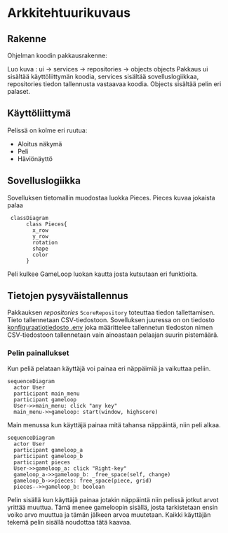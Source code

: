 # Arkkitehtuurikuvaus
## Rakenne
Ohjelman koodin pakkausrakenne:

Luo kuva :
ui -> services -> repositories -> objects
                  objects
Pakkaus ui sisältää käyttöliittymän koodia, services sisältää sovelluslogiikkaa, repositories tiedon tallennusta vastaavaa koodia. Objects sisältää pelin eri palaset.

## Käyttöliittymä
Pelissä on kolme eri ruutua:
* Aloitus näkymä
* Peli
* Häviönäyttö

## Sovelluslogiikka
Sovelluksen tietomallin muodostaa luokka Pieces. Pieces kuvaa jokaista palaa
```mermaid
 classDiagram
      class Pieces{
        x_row
        y_row
        rotation
        shape
        color
      }
```
Peli kulkee GameLoop luokan kautta josta kutsutaan eri funktioita.

## Tietojen pysyväistallennus
Pakkauksen _repositories_ `ScoreRepository` toteuttaa tiedon tallettamisen. Tieto tallennetaan CSV-tiedostoon. 
Sovelluksen juuressa on on tiedosto [konfiguraatiotiedosto .env](https://github.com/HYTApio/ot-harjoitustyo/blob/master/.env) joka määrittelee tallennetun tiedoston nimen
CSV-tiedostoon tallennetaan vain ainoastaan pelaajan suurin pistemäärä.


### Pelin painallukset
Kun peliä pelataan käyttäjä voi painaa eri näppäimiä ja vaikuttaa peliin. 

```mermaid
sequenceDiagram
  actor User
  participant main_menu
  participant gameloop
  User->>main_menu: click "any key"
  main_menu->>gameloop: start(window, highscore)
```
Main menussa kun käyttäjä painaa mitä tahansa näppäintä, niin peli alkaa.

```mermaid
sequenceDiagram
  actor User
  participant gameloop_a
  participant gameloop_b
  participant pieces
  User->>gameloop_a: click "Right-key"
  gameloop_a->>gameloop_b: _free_space(self, change)
  gameloop_b->>pieces: free_space(piece, grid)
  pieces-->>gameloop_b: boolean
```
Pelin sisällä kun käyttäjä painaa jotakin näppäintä niin pelissä jotkut arvot yrittää muuttua. Tämä menee gameloopin sisällä, josta tarkistetaan ensin voiko arvo muuttua ja tämän jälkeen arvoa muutetaan. Kaikki käyttäjän tekemä pelin sisällä noudottaa tätä kaavaa. 
